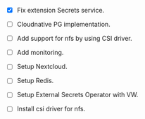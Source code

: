 - [x] Fix extension Secrets service.
- [ ] Cloudnative PG implementation.
- [ ] Add support for nfs by using CSI driver.
- [ ] Add monitoring.

- [ ] Setup Nextcloud.
- [ ] Setup Redis.
- [ ] Setup External Secrets Operator with VW.
- [ ] Install csi driver for nfs.
